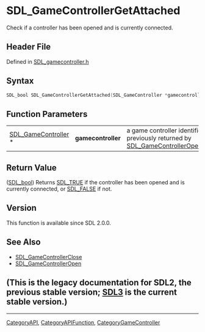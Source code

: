 # SDL_GameControllerGetAttached

Check if a controller has been opened and is currently connected.

## Header File

Defined in [SDL_gamecontroller.h](https://github.com/libsdl-org/SDL/blob/SDL2/include/SDL_gamecontroller.h)

## Syntax

```c
SDL_bool SDL_GameControllerGetAttached(SDL_GameController *gamecontroller);
```

## Function Parameters

|                                            |                    |                                                                                                         |
| ------------------------------------------ | ------------------ | ------------------------------------------------------------------------------------------------------- |
| [SDL_GameController](SDL_GameController) * | **gamecontroller** | a game controller identifier previously returned by [SDL_GameControllerOpen](SDL_GameControllerOpen)(). |

## Return Value

([SDL_bool](SDL_bool)) Returns [SDL_TRUE](SDL_TRUE) if the controller has
been opened and is currently connected, or [SDL_FALSE](SDL_FALSE) if not.

## Version

This function is available since SDL 2.0.0.

## See Also

- [SDL_GameControllerClose](SDL_GameControllerClose)
- [SDL_GameControllerOpen](SDL_GameControllerOpen)


## (This is the legacy documentation for SDL2, the previous stable version; [SDL3](https://wiki.libsdl.org/SDL3/) is the current stable version.)



----
[CategoryAPI](CategoryAPI), [CategoryAPIFunction](CategoryAPIFunction), [CategoryGameController](CategoryGameController)

